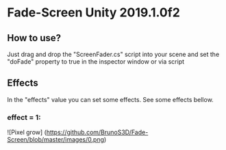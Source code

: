 # Fade-Screen Unity 2019.1.0f2

## How to use?
Just drag and drop the "ScreenFader.cs" script into your scene and set the "doFade"
property to true in the inspector window or via script

## Effects
In the "effects" value you can set some effects. See some effects bellow.

### effect = 1:
![Pixel grow] (https://github.com/BrunoS3D/Fade-Screen/blob/master/images/0.png)
